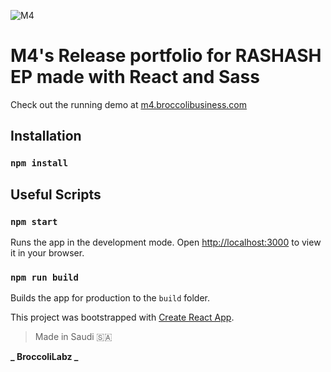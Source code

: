 ![M4](https://m4.broccolirecords.com/logo192.png)

# M4's Release portfolio for RASHASH EP made with React and Sass

Check out the running demo at [m4.broccolibusiness.com](https://m4.broccolibusiness.com/)

## Installation

### `npm install`

## Useful Scripts

### `npm start`

Runs the app in the development mode.
Open [http://localhost:3000](http://localhost:3000) to view it in your browser.

### `npm run build`

Builds the app for production to the `build` folder.

This project was bootstrapped with [Create React App](https://github.com/facebook/create-react-app).

> Made in Saudi 🇸🇦

**_ BroccoliLabz _**
